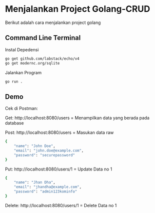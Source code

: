 
# Menjalankan Project Golang-CRUD

Berikut adalah cara menjalankan project golang



## Command Line Terminal

Instal Depedensi

```bash
go get github.com/labstack/echo/v4
go get modernc.org/sqlite

```
Jalankan Program

```bash
go run .

```




## Demo

Cek di Postman:

Get: http://localhost:8080/users = Menampilkan data yang berada pada database

Post: http://localhost:8080/users = Masukan data raw

```bash
{
    "name": "John Doe",
    "email": "john.doe@example.com",
    "password": "securepassword"
}

```

Put: http://localhost:8080/users/1 = Update Data no 1
```bash
{
    "name": "Jhan Dha",
    "email": "jhandha@example.com",
    "password": "admin123kominfo"
}

```
Delete: http://localhost:8080/users/1 = Delete Data no 1




